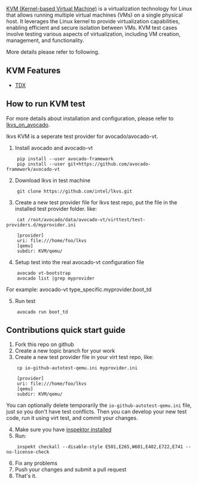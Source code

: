 [KVM (Kernel-based Virtual Machine)](KVM/README.md) is a virtualization technology for Linux that allows running multiple virtual machines (VMs) on a single physical host. It leverages the Linux kernel to provide virtualization capabilities, enabling efficient and secure isolation between VMs. KVM test cases involve testing various aspects of virtualization, including VM creation, management, and functionality.

More details please refer to following.

## KVM Features
  * [TDX](https://github.com/intel/tdx-linux)


## How to run KVM test
For more details about installation and configuration, please refer to [lkvs_on_avocado](KVM/docs/lkvs_on_avocado.md).

lkvs KVM is a seperate test provider for avocado/avocado-vt.

1) Install avocado and avocado-vt
```
    pip install --user avocado-framework
    pip install --user git+https://github.com/avocado-framework/avocado-vt
```    
2) Download lkvs in test machine
```
    git clone https://github.com/intel/lkvs.git
```
3) Create a new test provider file for lkvs test repo, put the file
   in the installed test provider folder. like:
```
    cat /root/avocado/data/avocado-vt/virttest/test-providers.d/myprovider.ini
```

```
    [provider]
    uri: file:///home/foo/lkvs
    [qemu]
    subdir: KVM/qemu/
```
4) Setup test into the real avocado-vt configuration file
```
    avocado vt-bootstrap
    avocado list |grep myprovider
```
   For example: avocado-vt type_specific.myprovider.boot_td

5) Run test
```
    avocado run boot_td
```

## Contributions quick start guide

1) Fork this repo on github
2) Create a new topic branch for your work
3) Create a new test provider file in your virt test repo,
   like:
```
    cp io-github-autotest-qemu.ini myprovider.ini
```

```
    [provider]
    uri: file:///home/foo/lkvs
    [qemu]
    subdir: KVM/qemu/
```
You can optionally delete temporarily the
`io-github-autotest-qemu.ini` file, just so you don't have test
conflicts. Then you can develop your new test code, run it
using virt test, and commit your changes.

4) Make sure you have [inspektor installed](https://github.com/autotest/inspektor#inspektor)
5) Run:
```
    inspekt checkall --disable-style E501,E265,W601,E402,E722,E741 --no-license-check
```
6) Fix any problems
7) Push your changes and submit a pull request
8) That's it.

